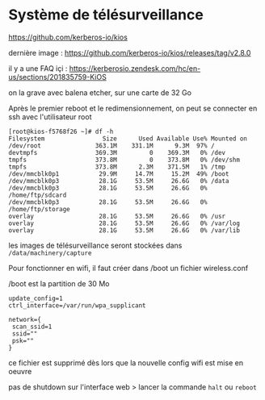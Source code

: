 # Système de télésurveillance

https://github.com/kerberos-io/kios

dernière image : https://github.com/kerberos-io/kios/releases/tag/v2.8.0

il y a une FAQ içi : https://kerberosio.zendesk.com/hc/en-us/sections/201835759-KiOS

on la grave avec balena etcher, sur une carte de 32 Go

Après le premier reboot et le redimensionnement, on peut se connecter en ssh avec l'utilisateur root
```
[root@kios-f5768f26 ~]# df -h
Filesystem                Size      Used Available Use% Mounted on
/dev/root               363.1M    331.1M      9.3M  97% /
devtmpfs                369.3M         0    369.3M   0% /dev
tmpfs                   373.8M         0    373.8M   0% /dev/shm
tmpfs                   373.8M      2.3M    371.5M   1% /tmp
/dev/mmcblk0p1           29.9M     14.7M     15.2M  49% /boot
/dev/mmcblk0p3           28.1G     53.5M     26.6G   0% /data
/dev/mmcblk0p3           28.1G     53.5M     26.6G   0% /home/ftp/sdcard
/dev/mmcblk0p3           28.1G     53.5M     26.6G   0% /home/ftp/storage
overlay                  28.1G     53.5M     26.6G   0% /usr
overlay                  28.1G     53.5M     26.6G   0% /var/log
overlay                  28.1G     53.5M     26.6G   0% /var/lib
```
les images de télésurveillance seront stockées dans `/data/machinery/capture`

Pour fonctionner en wifi, il faut créer dans /boot un fichier wireless.conf 

/boot est la partition de 30 Mo

```
update_config=1
ctrl_interface=/var/run/wpa_supplicant

network={
 scan_ssid=1
 ssid=""
 psk=""
}
```
ce fichier est supprimé dès lors que la nouvelle config wifi est mise en oeuvre

pas de shutdown sur l'interface web > lancer la commande `halt` ou `reboot`
